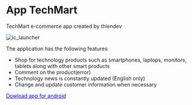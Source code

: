 # App TechMart

TechMart e-commerce app created by thiendev


   ![ic_launcher](https://user-images.githubusercontent.com/108052745/230755776-377f3e1b-4ea5-4b4a-b93e-4bcebe23a2de.png)

The application has the following features:
  - Shop for technology products such as smartphones, laptops, monitors, tablets along with other smart products
  - Comment on the product(error)
  - Technology news is constantly updated (English only)
  - Change and update customer information when necessary

<a href="https://doc-0c-0k-docs.googleusercontent.com/docs/securesc/1kmt4qavcoscbquccfi3nkqko0jgpvei/pl0v93erp141ql8n9iqn2k39ktqum08i/1681018200000/05506443707755601906/05506443707755601906/1upbBLkB1RM6v71WHqRB_O-BJ6rkCHEb0?e=download&ax=ALy03A7YhtA6Z8drGjGVNCw3zkE1dPE5aVtGDR7GtofqMdMHun4wiJ6nb7UzpxEFs6DJGKsjrbFm_X4ssUt1y4YSKj82K3V_Orhvo4uNrCi9oRHaJAODy09-umFbrl2_luiZJ1AM3RGaPegGZl-1Dsi6K7iaz151RGePq7cvo2o6gKNC7OIULV4r-yYF_PDaZaJ52bgC-2y5dI7DxGZlmyvkEhWlIgItoHH1r4shuThaqR1sU9En_te9VWiWAFAZU-Orr5UqgWe3tdVdVwkZTFjksSzZuuvygOXfNc_D5vcfiHs1Kx0YhvYJgHCDAep2XRXM_hbCtFAds0lTLkVtBylX7eKTPvMI26OwXgvXzDax1O0VofMmI3UMEWkFDixKkWwfYHxjzNR6nCGiHRXuygbrYYkGdON_MTcFu_D0AWSyRICifzT99lUY5ccmSBWpcGJmGxEXOi1ju-7k7yLJGcwl-ZUNM9hSn8J_UZ1rE2v-JxjEZdjZofbPEl5mC1zDzhHD89F3BYZMlUYCpAK-vMEKsSWg5chOOeS7Bg2d7G1fp3WAVYf8US78_fL6qKtpvTEqbPCip7TtZxETc7QXov9apPlg_mx_4nZ7vq14KjmVxY9ZkYbS1TM8QyNim4moL-yZS83wl331wtU9BsPa13O9ZeGpRY1wyp2OPn9u7SYVsmV5E-GUypuIHIeSix9IbG37YPeUZ9vRTGytXR4jEMvKQWf01oDy3VJ7sP1To8XfKNLF-l91FsCfRfIB4XabsNOGcSvu9jbg56tTaV2ucT3unVAfqakJzZLwuU0rBBMcD4Wr294zs26wfxxWmn8BFQT6wjysVwBmQ7O2kE8sS0knlVgso4LxeqkF39IS-bYtZnqaI6CniuPHLaqeRG8Ms5MnG95muKs0Cq62gdzZqylG5AL3SZMHw9R0VNhv9On6CXMy0Cjp2k5Pg4i4b_8A5vUcZribVknUVvJ2F0tjjfliQRnpkZVEtRaaDml54r1lmgOKoKQGpCl3HxJO2juOLE5_teGXRGErMatTbW34sOBj8izuYXGCA511T7jb7tr7EhE94857FhB9jd_dERp3leau2XhLEqOxvKx8kZ_g8Ti-sNG8L0aptsTR-ZWUo2PlpWLWoUKIuiO_-m4fEw&uuid=fa5d957e-0068-4486-af88-5c87fca4cd60&authuser=0&nonce=sro5ugshnqvrq&user=05506443707755601906&hash=o5depjtnrkrltpleus8vlomoo0ueqdevhttps://doc-0c-0k-docs.googleusercontent.com/docs/securesc/1kmt4qavcoscbquccfi3nkqko0jgpvei/pl0v93erp141ql8n9iqn2k39ktqum08i/1681018200000/05506443707755601906/05506443707755601906/1upbBLkB1RM6v71WHqRB_O-BJ6rkCHEb0?e=download&ax=ALy03A7YhtA6Z8drGjGVNCw3zkE1dPE5aVtGDR7GtofqMdMHun4wiJ6nb7UzpxEFs6DJGKsjrbFm_X4ssUt1y4YSKj82K3V_Orhvo4uNrCi9oRHaJAODy09-umFbrl2_luiZJ1AM3RGaPegGZl-1Dsi6K7iaz151RGePq7cvo2o6gKNC7OIULV4r-yYF_PDaZaJ52bgC-2y5dI7DxGZlmyvkEhWlIgItoHH1r4shuThaqR1sU9En_te9VWiWAFAZU-Orr5UqgWe3tdVdVwkZTFjksSzZuuvygOXfNc_D5vcfiHs1Kx0YhvYJgHCDAep2XRXM_hbCtFAds0lTLkVtBylX7eKTPvMI26OwXgvXzDax1O0VofMmI3UMEWkFDixKkWwfYHxjzNR6nCGiHRXuygbrYYkGdON_MTcFu_D0AWSyRICifzT99lUY5ccmSBWpcGJmGxEXOi1ju-7k7yLJGcwl-ZUNM9hSn8J_UZ1rE2v-JxjEZdjZofbPEl5mC1zDzhHD89F3BYZMlUYCpAK-vMEKsSWg5chOOeS7Bg2d7G1fp3WAVYf8US78_fL6qKtpvTEqbPCip7TtZxETc7QXov9apPlg_mx_4nZ7vq14KjmVxY9ZkYbS1TM8QyNim4moL-yZS83wl331wtU9BsPa13O9ZeGpRY1wyp2OPn9u7SYVsmV5E-GUypuIHIeSix9IbG37YPeUZ9vRTGytXR4jEMvKQWf01oDy3VJ7sP1To8XfKNLF-l91FsCfRfIB4XabsNOGcSvu9jbg56tTaV2ucT3unVAfqakJzZLwuU0rBBMcD4Wr294zs26wfxxWmn8BFQT6wjysVwBmQ7O2kE8sS0knlVgso4LxeqkF39IS-bYtZnqaI6CniuPHLaqeRG8Ms5MnG95muKs0Cq62gdzZqylG5AL3SZMHw9R0VNhv9On6CXMy0Cjp2k5Pg4i4b_8A5vUcZribVknUVvJ2F0tjjfliQRnpkZVEtRaaDml54r1lmgOKoKQGpCl3HxJO2juOLE5_teGXRGErMatTbW34sOBj8izuYXGCA511T7jb7tr7EhE94857FhB9jd_dERp3leau2XhLEqOxvKx8kZ_g8Ti-sNG8L0aptsTR-ZWUo2PlpWLWoUKIuiO_-m4fEw&uuid=fa5d957e-0068-4486-af88-5c87fca4cd60&authuser=0&nonce=sro5ugshnqvrq&user=05506443707755601906&hash=o5depjtnrkrltpleus8vlomoo0ueqdev" style="color:blue">Dowload app for android</a>



  




